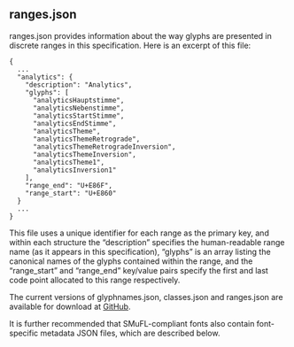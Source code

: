 ## ranges.json

ranges.json provides information about the way glyphs are presented in
discrete ranges in this specification. Here is an excerpt of this file:

```
{
  ...
  "analytics": {
    "description": "Analytics",
    "glyphs": [
      "analyticsHauptstimme",
      "analyticsNebenstimme",
      "analyticsStartStimme",
      "analyticsEndStimme",
      "analyticsTheme",
      "analyticsThemeRetrograde",
      "analyticsThemeRetrogradeInversion",
      "analyticsThemeInversion",
      "analyticsTheme1",
      "analyticsInversion1"
    ],
    "range_end": "U+E86F",
    "range_start": "U+E860"
  }
  ...
}
```

This file uses a unique identifier for each range as the primary key,
and within each structure the “description” specifies the human-readable
range name (as it appears in this specification), “glyphs” is an array
listing the canonical names of the glyphs contained within the range,
and the “range\_start” and “range\_end” key/value pairs specify the
first and last code point allocated to this range respectively.

The current versions of glyphnames.json, classes.json and ranges.json
are available for download at
[GitHub](https://github.com/w3c/smufl/tree/gh-pages/metadata).

It is further recommended that SMuFL-compliant fonts also contain
font-specific metadata JSON files, which are described below.
